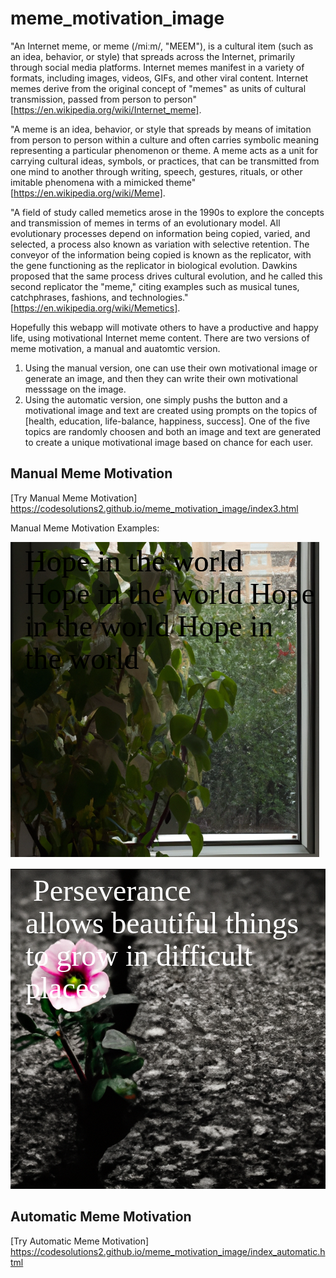 # meme_motivation_image

"An Internet meme, or meme (/miːm/, "MEEM"), is a cultural item (such as an idea, behavior, or style) that spreads across the Internet, primarily through social media platforms. Internet memes manifest in a variety of formats, including images, videos, GIFs, and other viral content. Internet memes derive from the original concept of "memes" as units of cultural transmission, passed from person to person" [https://en.wikipedia.org/wiki/Internet_meme]. 

"A meme is an idea, behavior, or style that spreads by means of imitation from person to person within a culture and often carries symbolic meaning representing a particular phenomenon or theme. A meme acts as a unit for carrying cultural ideas, symbols, or practices, that can be transmitted from one mind to another through writing, speech, gestures, rituals, or other imitable phenomena with a mimicked theme" [https://en.wikipedia.org/wiki/Meme]. 

"A field of study called memetics arose in the 1990s to explore the concepts and transmission of memes in terms of an evolutionary model. All evolutionary processes depend on information being copied, varied, and selected, a process also known as variation with selective retention. The conveyor of the information being copied is known as the replicator, with the gene functioning as the replicator in biological evolution. Dawkins proposed that the same process drives cultural evolution, and he called this second replicator the "meme," citing examples such as musical tunes, catchphrases, fashions, and technologies." [https://en.wikipedia.org/wiki/Memetics].


Hopefully this webapp will motivate others to have a productive and happy life, using motivational Internet meme content. There are two versions of meme motivation, a manual and auatomtic version. 
1. Using the manual version, one can use their own motivational image or generate an image, and then they can write their own motivational messsage on the image.
2. Using the automatic version, one simply pushs the button and a motivational image and text are created using prompts on the topics of [health, education, life-balance, happiness, success]. One of the five topics are randomly choosen and both an image and text are generated to create a unique motivational image based on chance for each user.


## Manual Meme Motivation 
[Try Manual Meme Motivation] https://codesolutions2.github.io/meme_motivation_image/index3.html

Manual Meme Motivation Examples:

![](https://github.com/CodeSolutions2/meme_motivation_image/blob/main/Screenshot%20from%202024-05-14%2018-24-04.png)

![alt_text](perseverance.png)


## Automatic Meme Motivation 
[Try Automatic Meme Motivation] https://codesolutions2.github.io/meme_motivation_image/index_automatic.html
